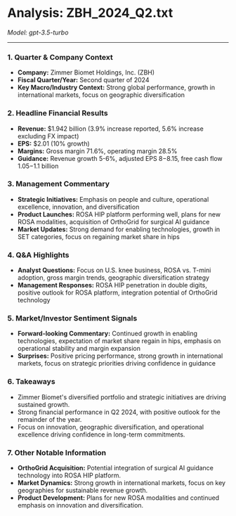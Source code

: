 # Analysis: ZBH_2024_Q2.txt

*Model: gpt-3.5-turbo*

---

### 1. Quarter & Company Context
- **Company:** Zimmer Biomet Holdings, Inc. (ZBH)
- **Fiscal Quarter/Year:** Second quarter of 2024
- **Key Macro/Industry Context:** Strong global performance, growth in international markets, focus on geographic diversification

### 2. Headline Financial Results
- **Revenue:** $1.942 billion (3.9% increase reported, 5.6% increase excluding FX impact)
- **EPS:** $2.01 (10% growth)
- **Margins:** Gross margin 71.6%, operating margin 28.5%
- **Guidance:** Revenue growth 5-6%, adjusted EPS $8-$8.15, free cash flow $1.05-$1.1 billion

### 3. Management Commentary
- **Strategic Initiatives:** Emphasis on people and culture, operational excellence, innovation, and diversification
- **Product Launches:** ROSA HIP platform performing well, plans for new ROSA modalities, acquisition of OrthoGrid for surgical AI guidance
- **Market Updates:** Strong demand for enabling technologies, growth in SET categories, focus on regaining market share in hips

### 4. Q&A Highlights
- **Analyst Questions:** Focus on U.S. knee business, ROSA vs. T-mini adoption, gross margin trends, geographic diversification strategy
- **Management Responses:** ROSA HIP penetration in double digits, positive outlook for ROSA platform, integration potential of OrthoGrid technology

### 5. Market/Investor Sentiment Signals
- **Forward-looking Commentary:** Continued growth in enabling technologies, expectation of market share regain in hips, emphasis on operational stability and margin expansion
- **Surprises:** Positive pricing performance, strong growth in international markets, focus on strategic priorities driving confidence in guidance

### 6. Takeaways
- Zimmer Biomet's diversified portfolio and strategic initiatives are driving sustained growth.
- Strong financial performance in Q2 2024, with positive outlook for the remainder of the year.
- Focus on innovation, geographic diversification, and operational excellence driving confidence in long-term commitments.

### 7. Other Notable Information
- **OrthoGrid Acquisition:** Potential integration of surgical AI guidance technology into ROSA HIP platform.
- **Market Dynamics:** Strong growth in international markets, focus on key geographies for sustainable revenue growth.
- **Product Development:** Plans for new ROSA modalities and continued emphasis on innovation and diversification.